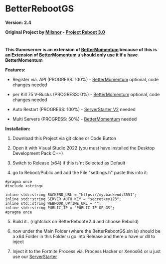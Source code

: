 # BetterRebootGS

**Version: 2.4**

**Original Project by [Milxnor](https://github.com/Milxnor) - [Project Reboot 3.0](https://github.com/Milxnor/Project-Reboot-3.0)**

#

**This Gameserver is an extension of [BetterMomentum](https://github.com/Project-BlackFN/BetterMomentum) because of this is an Extension of [BetterMomentum](https://github.com/Project-BlackFN/BetterMomentum) u should only use it if u have BetterMomentum**

**Features:**

- Register via. API (PROGRESS: 100%) - [BetterMomentum](https://github.com/Project-BlackFN/BetterMomentum) optional, code changes needed

- per Kill 75 V-Bucks (PROGRESS: 0%) - [BetterMomentum](https://github.com/Project-BlackFN/BetterMomentum) optional, code changes needed

- Auto Restart (PROGRESS: 100%) - [ServerStarter V2](https://github.com/Project-BlackFN/ServerStarter) needed

- Multi Servers (PROGRESS: 50%) - [BetterMomentum](https://github.com/Project-BlackFN/BetterMomentum) needed


**Installation:**

1. Download this Project via git clone or Code Button

2. Open it with Visual Studio 2022 (you must have installed the Desktop Development Pack C++)

3. Switch to Release (x64) if this is'nt Selected as Default

4. go to Reboot/Public and add the File "settings.h" paste this into it:

```
#pragma once
#include <string>

inline std::string BACKEND_URL = "https://my.backend:3551";
inline std::string SERVER_AUTH_KEY = "secretkey123";
inline std::string WEBHOOK_UPTIME_URL = "";
inline std::string PUBLIC_IP = "PUBLIC IP OF GS";
#pragma once
```

5. Build it.. (rightclick on BetterRebootV2.4 and choose Rebuild)

6. now under the Main Folder (where the BetterRebootGS.sln is) should be a x64 Folder in this Folder u go into Release and there u have ur dll to inject

6. Inject it to the Fortnite Process via. Process Hacker or Xenos64 or u just use our [ServerStarter](https://github.com/Project-BlackFN/ServerStarter)